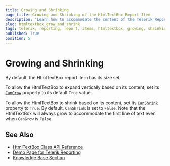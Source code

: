 ```yaml
---
title: Growing and Shrinking
page_title: Growing and Shrinking of the HtmlTextBox Report Item
description: "Learn how to accommodate the content of the Telerik Reporting HtmlTextBox report item by allowing it to grow or shrink correspondingly."
slug: htmltextbox_grow_and_shrink
tags: telerik, reporting, report, items, htmltextbox, growing, shrinking, accommodate, content
published: True
position: 5
---
```


# Growing and Shrinking

By default, the HtmlTextBox report item has its size set.

To allow the HtmlTextBox to expand vertically based on its content, set its [`CanGrow`](/reporting/api/Telerik.Reporting.TextItemBase#Telerik_Reporting_TextItemBase_CanGrow) property to its default `True` value. 

To allow the HtmlTextBox to shrink based on its content, set its [`CanShrink`](/reporting/api/Telerik.Reporting.TextItemBase#Telerik_Reporting_TextItemBase_CanShrink) property to `True`. By default, `CanShrink` is set to `False`. Note that the HtmlTextBox will always grow to accommodate the first line of text even when `CanGrow` is `False`. 

## See Also 

* [HtmlTextBox Class API Reference](/api/telerik.reporting.htmltextbox)
* [Demo Page for Telerik Reporting](https://demos.telerik.com/reporting) 
* [Knowledge Base Section](/knowledge-base)
